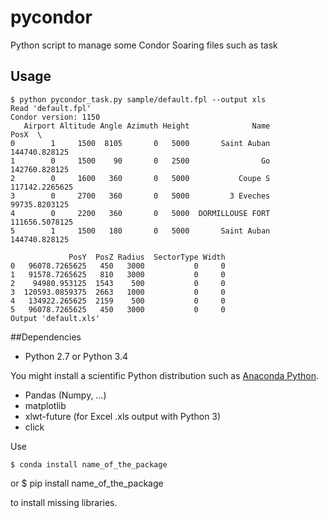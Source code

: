 # pycondor
Python script to manage some Condor Soaring files such as task

## Usage

    $ python pycondor_task.py sample/default.fpl --output xls
    Read 'default.fpl'
    Condor version: 1150
       Airport Altitude Angle Azimuth Height              Name            PosX  \
    0        1     1500  8105       0   5000       Saint Auban   144740.828125
    1        0     1500    90       0   2500                Go   142760.828125
    2        0     1600   360       0   5000           Coupe S  117142.2265625
    3        0     2700   360       0   5000         3 Eveches   99735.8203125
    4        0     2200   360       0   5000  DORMILLOUSE FORT  111656.5078125
    5        1     1500   180       0   5000       Saint Auban   144740.828125

                 PosY  PosZ Radius  SectorType Width
    0   96078.7265625   450   3000           0     0
    1   91578.7265625   810   3000           0     0
    2    94980.953125  1543    500           0     0
    3  120593.0859375  2663   1000           0     0
    4   134922.265625  2159    500           0     0
    5   96078.7265625   450   3000           0     0
    Output 'default.xls'

##Dependencies
* Python 2.7 or Python 3.4

You might install a scientific Python distribution such as [Anaconda Python](http://continuum.io/).
* Pandas (Numpy, ...)
* matplotlib
* xlwt-future (for Excel .xls output with Python 3)
* click

Use

    $ conda install name_of_the_package

or
    $ pip install name_of_the_package

to install missing libraries.
